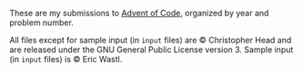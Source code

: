 These are my submissions to [Advent of Code](http://adventofcode.com/),
organized by year and problem number.

All files except for sample input (in `input` files) are © Christopher Head and
are released under the GNU General Public License version 3. Sample input (in
`input` files) is © Eric Wastl.
